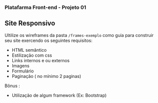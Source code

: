 ### Platafarma Front-end - Projeto 01

## Site Responsivo

Ultilize os wireframes da pasta `/frames-exemplo` como guia para construir seu site exercendo os seguintes requisitos:
- HTML semântico
- Estilização com css
- Links internos e ou externos
- Imagens
- Formulário 
- Paginação ( no mínimo 2 paginas) 


 Bônus   :
- Utilização de algum framework 
(Ex: Bootstrap)
